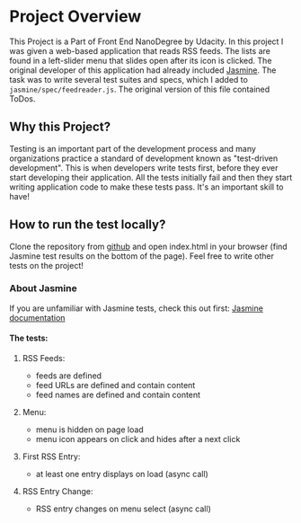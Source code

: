 # Project Overview

This Project is a Part of Front End NanoDegree by Udacity. In this project I was given a web-based application that reads RSS feeds. The lists are found in a left-slider menu that slides open after its icon is clicked. The original developer of this application had already included [Jasmine](http://jasmine.github.io/). The task was to write several test suites and specs, which I added to `jasmine/spec/feedreader.js`. The original version of this file contained ToDos.

## Why this Project?

Testing is an important part of the development process and many organizations practice a standard of development known as "test-driven development". This is when developers write tests first, before they ever start developing their application. All the tests initially fail and then they start writing application code to make these tests pass. It's an important skill to have!

## How to run the test locally?

Clone the repository from [github](https://github.com/putyi/fend-project-feedreader) and open index.html in your browser (find Jasmine test results on the bottom of the page). Feel free to write other tests on the project!

### About Jasmine

If you are unfamiliar with Jasmine tests, check this out first: [Jasmine documentation](https://jasmine.github.io/)

#### The tests:

1. RSS Feeds:

   * feeds are defined
   * feed URLs are defined and contain content
   * feed names are defined and contain content

2. Menu:

    * menu is hidden on page load
    * menu icon appears on click and hides after a next click

3. First RSS Entry:

    * at least one entry displays on load (async call)

4. RSS Entry Change:

    * RSS entry changes on menu select (async call)